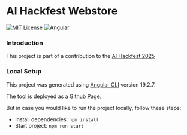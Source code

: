 # AI Hackfest Webstore

[![MIT License](https://img.shields.io/badge/license-MIT-blue.svg?color=blue)](./LICENSE.md)
[![Angular](https://img.shields.io/badge/Angular-%23DD0031.svg?logo=angular&logoColor=white)](https://angular.dev/)

### Introduction

This project is part of a contribution to the [AI Hackfest 2025](https://ai-hackfest-23772.devpost.com/)

### Local Setup
This project was generated using [Angular CLI](https://github.com/angular/angular-cli) version 19.2.7.

The tool is deployed as a <a href='https://stephaniehhnbrg.github.io/ai-heckfest-webstore/' target='_blank'>Github Page</a>.

But in case you would like to run the project locally, follow these steps:

- Install dependencies: `npm install`
- Start project: `npm run start`
